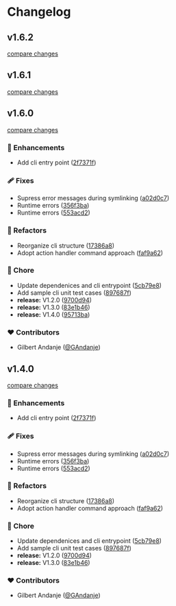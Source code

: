 # Changelog


## v1.6.2

[compare changes](https://github.com/microservices-suite/node-microservices-suite/compare/v2.0.2-0...v1.6.2)

## v1.6.1

[compare changes](https://github.com/microservices-suite/node-microservices-suite/compare/v2.0.0...v1.6.1)

## v1.6.0

[compare changes](https://github.com/microservices-suite/node-microservices-suite/compare/v1.1.0...v1.6.0)

### 🚀 Enhancements

- Add cli entry point ([2f7371f](https://github.com/microservices-suite/node-microservices-suite/commit/2f7371f))

### 🩹 Fixes

- Supress error messages during symlinking ([a02d0c7](https://github.com/microservices-suite/node-microservices-suite/commit/a02d0c7))
- Runtime errors ([356f3ba](https://github.com/microservices-suite/node-microservices-suite/commit/356f3ba))
- Runtime errors ([553acd2](https://github.com/microservices-suite/node-microservices-suite/commit/553acd2))

### 💅 Refactors

- Reorganize cli structure ([17386a8](https://github.com/microservices-suite/node-microservices-suite/commit/17386a8))
- Adopt action handler command approach ([faf9a62](https://github.com/microservices-suite/node-microservices-suite/commit/faf9a62))

### 🏡 Chore

- Update dependenices and cli entrypoint ([5cb79e8](https://github.com/microservices-suite/node-microservices-suite/commit/5cb79e8))
- Add sample cli unit test cases ([897687f](https://github.com/microservices-suite/node-microservices-suite/commit/897687f))
- **release:** V1.2.0 ([9700d94](https://github.com/microservices-suite/node-microservices-suite/commit/9700d94))
- **release:** V1.3.0 ([83e1b46](https://github.com/microservices-suite/node-microservices-suite/commit/83e1b46))
- **release:** V1.4.0 ([95713ba](https://github.com/microservices-suite/node-microservices-suite/commit/95713ba))

### ❤️ Contributors

- Gilbert Andanje ([@GAndanje](http://github.com/GAndanje))

## v1.4.0

[compare changes](https://github.com/microservices-suite/node-microservices-suite/compare/v1.1.0...v1.4.0)

### 🚀 Enhancements

- Add cli entry point ([2f7371f](https://github.com/microservices-suite/node-microservices-suite/commit/2f7371f))

### 🩹 Fixes

- Supress error messages during symlinking ([a02d0c7](https://github.com/microservices-suite/node-microservices-suite/commit/a02d0c7))
- Runtime errors ([356f3ba](https://github.com/microservices-suite/node-microservices-suite/commit/356f3ba))
- Runtime errors ([553acd2](https://github.com/microservices-suite/node-microservices-suite/commit/553acd2))

### 💅 Refactors

- Reorganize cli structure ([17386a8](https://github.com/microservices-suite/node-microservices-suite/commit/17386a8))
- Adopt action handler command approach ([faf9a62](https://github.com/microservices-suite/node-microservices-suite/commit/faf9a62))

### 🏡 Chore

- Update dependenices and cli entrypoint ([5cb79e8](https://github.com/microservices-suite/node-microservices-suite/commit/5cb79e8))
- Add sample cli unit test cases ([897687f](https://github.com/microservices-suite/node-microservices-suite/commit/897687f))
- **release:** V1.2.0 ([9700d94](https://github.com/microservices-suite/node-microservices-suite/commit/9700d94))
- **release:** V1.3.0 ([83e1b46](https://github.com/microservices-suite/node-microservices-suite/commit/83e1b46))

### ❤️ Contributors

- Gilbert Andanje ([@GAndanje](http://github.com/GAndanje))

